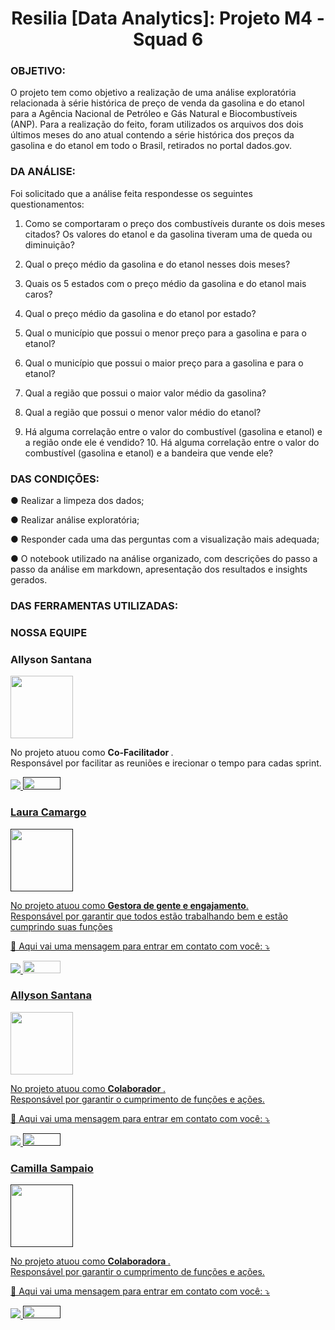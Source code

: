 # <center> Resilia [Data Analytics]: Projeto M4 - Squad 6</center>

### OBJETIVO:

O projeto tem como objetivo a realização de uma análise exploratória relacionada à série histórica de preço de venda da gasolina e do etanol para a Agência Nacional de Petróleo e Gás Natural e  Biocombustíveis (ANP). Para a realização do feito, foram utilizados os arquivos dos dois últimos meses do ano atual contendo a série  histórica dos preços da gasolina e do etanol em todo o Brasil, retirados no  portal dados.gov.  



### DA ANÁLISE:

Foi solicitado que a análise feita respondesse os seguintes questionamentos:

1. Como se comportaram o preço dos combustíveis durante os dois meses citados? Os valores do etanol e  da gasolina tiveram uma de queda ou diminuição?

2. Qual o preço médio da gasolina e do etanol nesses dois meses? 

3. Quais os 5 estados com o preço médio da gasolina e do etanol mais caros? 
4. Qual o preço médio da gasolina e do etanol por estado? 

5. Qual o município que possui o menor preço para a gasolina e para o etanol? 

6. Qual o município que possui o maior preço para a gasolina e para o etanol? 

7. Qual a região que possui o maior valor médio da gasolina? 

8. Qual a região que possui o menor valor médio do etanol? 

9. Há alguma correlação entre o valor do combustível (gasolina e etanol) e a região onde ele é vendido? 10. Há alguma correlação entre o valor do combustível (gasolina e etanol) e a bandeira que vende ele? 



### DAS CONDIÇÕES: 


● Realizar a limpeza dos dados; 

● Realizar análise exploratória; 

● Responder cada uma das perguntas com a visualização mais adequada; 

● O notebook utilizado na análise organizado, com descrições do passo a passo  da análise em markdown, apresentação dos resultados e insights gerados.



### DAS FERRAMENTAS UTILIZADAS:


### NOSSA EQUIPE

### Allyson Santana
<img src="https://avatars.githubusercontent.com/u/101467403?v=4" width="100" height="100" />
<p align="left">
  
  
<p align="left"> 
   No projeto atuou como <strong> Co-Facilitador </strong>.<br>
   Responsável por facilitar as reuniões e irecionar o tempo para cadas sprint.
</p>

<p align="left">
  <a href="#" alt="Linkedin">
  <a href="https://www.linkedin.com/in/allysantana/" target="_blank"> <img src="https://img.shields.io/badge/-Linkedin-0e76a8?style=flat-square&logo=Linkedin&logoColor=white&link="/> 

  <a href="#" alt="Github">
     <a href="" target="_blank"> <img src="https://img.shields.io/badge/GitHub-100000?style=for-the-badge&logo=github&logoColor=white"width="60" height="20"/>
</p>  

### Laura Camargo
<img src="https://user-images.githubusercontent.com/40433498/174672152-baff9ec5-412e-4c5b-b602-8719386de5e9.jpg" width="100" height="100" />
<p align="left">
  
  
<p align="left"> 
  No projeto atuou como <strong>Gestora de gente e engajamento</strong>.<br>
 Responsável por garantir que todos estão trabalhando bem e estão cumprindo suas funções</p>
<p align="left">
  💌 Aqui vai uma mensagem para entrar em contato com você: ⤵️
</p>

  
 <p align="left">
  <a href="#" alt="Linkedin">
  <a href="https://www.linkedin.com/in/laura-camargo-a386961ba/" target="_blank"> <img src="https://img.shields.io/badge/-Linkedin-0e76a8?style=flat-square&logo=Linkedin&logoColor=white"/> 

  <a href="#" alt="Github">
     <a href="https://github.com/LauraCamargo-tech" target="_blank"> <img src="https://img.shields.io/badge/GitHub-100000?style=for-the-badge&logo=github&logoColor=white"width="60" height="20"/>
</p>  
  
    


### Allyson Santana
<img src="https://media-exp1.licdn.com/dms/image/C4E03AQEgnJi42xr0pA/profile-displayphoto-shrink_800_800/0/1655518469383?e=1664409600&v=beta&t=lkJ3-GWNHA1ZcIKQHOXMGo0cP5wE9Vu7_0SJ0eyE3mM" width="100" height="100" />
<p align="left">
  
  
<p align="left"> 
  No projeto atuou como <strong> Colaborador </strong>.<br>
  Responsável por garantir o cumprimento de funções e ações.
</p>

<p align="left">
  💌 Aqui vai uma mensagem para entrar em contato com você: ⤵️
</p>

<p align="left">

  <a href="#" alt="Linkedin">
  <a href="https://www.linkedin.com/in/allyson-santana-08241a242/" target="_blank"> <img src="https://img.shields.io/badge/-Linkedin-0e76a8?style=flat-square&logo=Linkedin&logoColor=white"/> 

  <a href="#" alt="Github">
     <a href="" target="_blank"> <img src="https://img.shields.io/badge/GitHub-100000?style=for-the-badge&logo=github&logoColor=white"width="60" height="20"/>
</p>  
  



### Camilla Sampaio
<img src="https://media-exp1.licdn.com/dms/image/C4E03AQFaM_DyhIX48g/profile-displayphoto-shrink_800_800/0/1653863337540?e=1664409600&v=beta&t=IuYCNK8ioKf7Vp7H8xDxilW-x2cPgnr8ZCgPzPd2u08" width="100" height="100" />
<p align="left">
  
  
<p align="left"> 
  No projeto atuou como <strong> Colaboradora </strong>.<br>
  Responsável por garantir o cumprimento de funções e ações.
</p>

<p align="left">
  💌 Aqui vai uma mensagem para entrar em contato com você: ⤵️
</p>

<p align="left">

  <a href="#" alt="Linkedin">
  <a href="https://www.linkedin.com/in/camilla-sampaio-0b8ab3218/" target="_blank"> <img src="https://img.shields.io/badge/-Linkedin-0e76a8?style=flat-square&logo=Linkedin&logoColor=white"/> 

  <a href="#" alt="Github">
     <a href="" target="_blank"> <img src="https://img.shields.io/badge/GitHub-100000?style=for-the-badge&logo=github&logoColor=white"width="60" height="20"/>
</p>  
  

